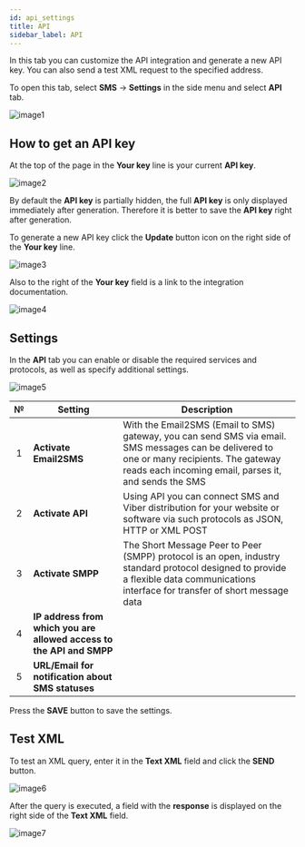 ```yaml
---
id: api_settings
title: API
sidebar_label: API
---
```


In this tab you can customize the API integration and generate a new API key. You can also send a test XML request to the specified address.

To open this tab, select **SMS** → **Settings** in the side menu and select **API** tab.

![image1](/img/en/client_settings_api/image1.png)

## How to get an API key

At the top of the page in the **Your key** line is your current **API key**.

![image2](/img/en/client_settings_api/image2.png)

By default the **API key** is partially hidden, the full **API key** is only displayed immediately after generation. Therefore it is better to save the **API key** right after generation.

To generate a new API key click the **Update** button icon on the right side of the **Your key** line.

![image3](/img/en/client_settings_api/image3.png)

Also to the right of the **Your key** field is a link to the integration documentation.

![image4](/img/en/client_settings_api/image4.png)

## Settings

In the **API** tab you can enable or disable the required services and protocols, as well as specify additional settings.

![image5](/img/en/client_settings_api/image5.png)

|  №  | Setting | Description |
| :-: | ------- | ----------- |
| 1 | **Activate Email2SMS** | With the Email2SMS (Email to SMS) gateway, you can send SMS via email. SMS messages can be delivered to one or many recipients. The gateway reads each incoming email, parses it, and sends the SMS |
| 2 | **Activate API** | Using API you can connect SMS and Viber distribution for your website or software via such protocols as JSON, HTTP or XML POST |
| 3 | **Activate SMPP** | The Short Message Peer to Peer (SMPP) protocol is an open, industry standard protocol designed to provide a flexible data communications interface for transfer of short message data |
| 4 | **IP address from which you are allowed access to the API and SMPP** |  |
| 5 | **URL/Email for notification about SMS statuses** |  |

Press the **SAVE** button to save the settings.

## Test XML

To test an XML query, enter it in the **Text XML** field and click the **SEND** button.

![image6](/img/en/client_settings_api/image6.png)

After the query is executed, a field with the **response** is displayed on the right side of the **Text XML** field.

![image7](/img/en/client_settings_api/image7.png)

